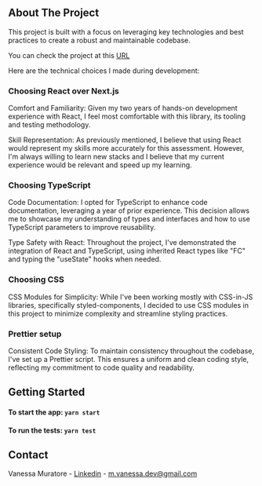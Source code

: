 <!-- ABOUT THE PROJECT -->

## About The Project

This project is built with a focus on leveraging key technologies and best practices to create a robust and maintainable codebase.

You can check the project at this [URL](https://main--cosmic-shortbread-6bdd8a.netlify.app/)

Here are the technical choices I made during development:

### Choosing React over Next.js

Comfort and Familiarity: Given my two years of hands-on development experience with React, I feel most comfortable with this library, its tooling and testing methodology.

Skill Representation: As previously mentioned, I believe that using React would represent my skills more accurately for this assessment. However, I'm always willing to learn new stacks and I believe that my current experience would be relevant and speed up my learning.

### Choosing TypeScript

Code Documentation: I opted for TypeScript to enhance code documentation, leveraging a year of prior experience. This decision allows me to showcase my understanding of types and interfaces and how to use TypeScript parameters to improve reusability.

Type Safety with React: Throughout the project, I've demonstrated the integration of React and TypeScript, using inherited React types like "FC" and typing the "useState" hooks when needed.

### Choosing CSS

CSS Modules for Simplicity: While I've been working mostly with CSS-in-JS libraries, specifically styled-components, I decided to use CSS modules in this project to minimize complexity and streamline styling practices.

### Prettier setup

Consistent Code Styling: To maintain consistency throughout the codebase, I've set up a Prettier script. This ensures a uniform and clean coding style, reflecting my commitment to code quality and readability.

<!-- GETTING STARTED -->

## Getting Started

#### To start the app: `yarn start`

#### To run the tests: `yarn test`

<!-- CONTACT -->

## Contact

Vanessa Muratore - [Linkedin](https://www.linkedin.com/in/vanessa-muratore/) - m.vanessa.dev@gmail.com
